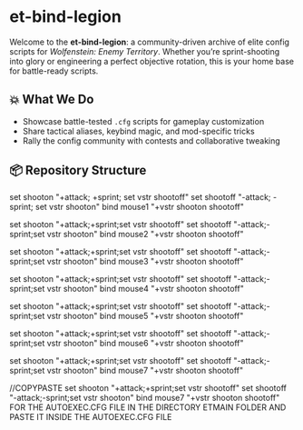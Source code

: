 # et-bind-legion

Welcome to the **et-bind-legion**: a community-driven archive of elite config scripts for *Wolfenstein: Enemy Territory*. Whether you’re sprint-shooting into glory or engineering a perfect objective rotation, this is your home base for battle-ready scripts.

## 💥 What We Do
- Showcase battle-tested `.cfg` scripts for gameplay customization
- Share tactical aliases, keybind magic, and mod-specific tricks
- Rally the config community with contests and collaborative tweaking

## 📦 Repository Structure
set shooton "+attack; +sprint; set vstr shootoff"
set shootoff "-attack; -sprint; set vstr shooton"
bind mouse1 "+vstr shooton shootoff"

set shooton "+attack;+sprint;set vstr shootoff"
set shootoff "-attack;-sprint;set vstr shooton"
bind mouse2 "+vstr shooton shootoff"

set shooton "+attack;+sprint;set vstr shootoff"
set shootoff "-attack;-sprint;set vstr shooton"
bind mouse3 "+vstr shooton shootoff"

set shooton "+attack;+sprint;set vstr shootoff"
set shootoff "-attack;-sprint;set vstr shooton"
bind mouse4 "+vstr shooton shootoff"

set shooton "+attack;+sprint;set vstr shootoff"
set shootoff "-attack;-sprint;set vstr shooton"
bind mouse5 "+vstr shooton shootoff"

set shooton "+attack;+sprint;set vstr shootoff"
set shootoff "-attack;-sprint;set vstr shooton"
bind mouse6 "+vstr shooton shootoff"

set shooton "+attack;+sprint;set vstr shootoff"
set shootoff "-attack;-sprint;set vstr shooton"
bind mouse7 "+vstr shooton shootoff"

//COPYPASTE set shooton "+attack;+sprint;set vstr shootoff"
set shootoff "-attack;-sprint;set vstr shooton"
bind mouse7 "+vstr shooton shootoff" FOR THE AUTOEXEC.CFG FILE IN THE DIRECTORY ETMAIN FOLDER AND PASTE IT INSIDE THE AUTOEXEC.CFG FILE
